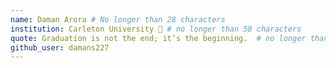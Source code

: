 ```yaml
---
name: Daman Arora # No longer than 28 characters
institution: Carleton University 🚩 # no longer than 58 characters
quote: Graduation is not the end; it’s the beginning.  # no longer than 100 characters, avoid using quotes(") to guarantee the format remains the same.
github_user: damans227
---
```

